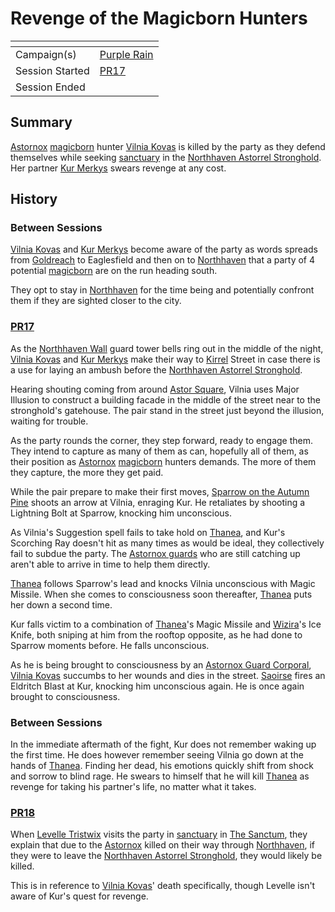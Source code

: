 # Revenge of the Magicborn Hunters

| []() | |
| --- | --- |
| Campaign(s) | [Purple Rain](../purple-rain.md) |
| Session Started | [PR17](../sessions/PR17.md) |
| Session Ended | |

## Summary

[Astornox](../../../astarus/civilisations/kingdom-of-astor/organisations/astornox/astornox.md) [magicborn](../../../astarus/civilisations/kingdom-of-astor/magicborn.md) hunter [Vilnia Kovas](../../../astarus/people/vilnia-kovas.md) is killed by the party as they defend themselves while seeking [sanctuary](../../../astarus/civilisations/kingdom-of-astor/organisations/astorrel/sanctuary.md) in the [Northhaven Astorrel Stronghold](../../../astarus/places/strongholds/northhaven-astorrel-stronghold.md). Her partner [Kur Merkys](../../../astarus/people/kur-merkys.md) swears revenge at any cost.

## History

### Between Sessions

[Vilnia Kovas](../../../astarus/people/vilnia-kovas.md) and [Kur Merkys](../../../astarus/people/kur-merkys.md) become aware of the party as words spreads from [Goldreach](../../../astarus/civilisations/kingdom-of-astor/settlements/goldreach/README.md) to Eaglesfield and then on to [Northhaven](../../../astarus/places/cities/northhaven.md) that a party of 4 potential [magicborn](../../../astarus/civilisations/kingdom-of-astor/magicborn.md) are on the run heading south.

They opt to stay in [Northhaven](../../../astarus/places/cities/northhaven.md) for the time being and potentially confront them if they are sighted closer to the city.

### [PR17](../sessions/PR17.md)

As the [Northhaven Wall](../../../astarus/places/structures/northhaven-wall.md) guard tower bells ring out in the middle of the night, [Vilnia Kovas](../../../astarus/people/vilnia-kovas.md) and [Kur Merkys](../../../astarus/people/kur-merkys.md) make their way to [Kirrel](../../../astarus/gods/gods/kirrel.md) Street in case there is a use for laying an ambush before the [Northhaven Astorrel Stronghold](../../../astarus/places/strongholds/northhaven-astorrel-stronghold.md).

Hearing shouting coming from around [Astor Square](../../../astarus/places/structures/astor-square.md), Vilnia uses Major Illusion to construct a building facade in the middle of the street near to the stronghold's gatehouse. The pair stand in the street just beyond the illusion, waiting for trouble.

As the party rounds the corner, they step forward, ready to engage them. They intend to capture as many of them as can, hopefully all of them, as their position as [Astornox](../../../astarus/civilisations/kingdom-of-astor/organisations/astornox/astornox.md) [magicborn](../../../astarus/civilisations/kingdom-of-astor/magicborn.md) hunters demands. The more of them they capture, the more they get paid.

While the pair prepare to make their first moves, [Sparrow on the Autumn Pine](../../../astarus/people/sparrow-on-the-autumn-pine.md) shoots an arrow at Vilnia, enraging Kur. He retaliates by shooting a Lightning Bolt at Sparrow, knocking him unconscious.

As Vilnia's Suggestion spell fails to take hold on [Thanea](../../../astarus/people/thanea.md), and Kur's Scorching Ray doesn't hit as many times as would be ideal, they collectively fail to subdue the party. The [Astornox guards](../../../astarus/civilisations/kingdom-of-astor/organisations/astornox/ranks/1-guard.md) who are still catching up aren't able to arrive in time to help them directly.

[Thanea](../../../astarus/people/thanea.md) follows Sparrow's lead and knocks Vilnia unconscious with Magic Missile. When she comes to consciousness soon thereafter, [Thanea](../../../astarus/people/thanea.md) puts her down a second time.

Kur falls victim to a combination of [Thanea](../../../astarus/people/thanea.md)'s Magic Missile and [Wizira](../../../astarus/people/wizira.md)'s Ice Knife, both sniping at him from the rooftop opposite, as he had done to Sparrow moments before. He falls unconscious.

As he is being brought to consciousness by an [Astornox Guard Corporal](../../../astarus/civilisations/kingdom-of-astor/organisations/astornox/ranks/2-guard-corporal.md), [Vilnia Kovas](../../../astarus/people/vilnia-kovas.md) succumbs to her wounds and dies in the street. [Saoirse](../../../astarus/people/saoirse.md) fires an Eldritch Blast at Kur, knocking him unconscious again. He is once again brought to consciousness.

### Between Sessions

In the immediate aftermath of the fight, Kur does not remember waking up the first time. He does however remember seeing Vilnia go down at the hands of [Thanea](../../../astarus/people/thanea.md). Finding her dead, his emotions quickly shift from shock and sorrow to blind rage. He swears to himself that he will kill [Thanea](../../../astarus/people/thanea.md) as revenge for taking his partner's life, no matter what it takes.

### [PR18](../sessions/PR18.md)

When [Levelle Tristwix](../../../astarus/people/levelle-tristwix.md) visits the party in [sanctuary](../../../astarus/civilisations/kingdom-of-astor/organisations/astorrel/sanctuary.md) in [The Sanctum](../../../astarus/places/buildings/the-sanctum.md), they explain that due to the [Astornox](../../../astarus/civilisations/kingdom-of-astor/organisations/astornox/astornox.md) killed on their way through [Northhaven](../../../astarus/places/cities/northhaven.md), if they were to leave the [Northhaven Astorrel Stronghold](../../../astarus/places/strongholds/northhaven-astorrel-stronghold.md), they would likely be killed.

This is in reference to [Vilnia Kovas](../../../astarus/people/vilnia-kovas.md)' death specifically, though Levelle isn't aware of Kur's quest for revenge.
